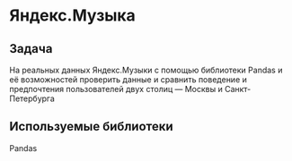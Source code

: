 # Яндекс.Музыка

## Задача

На реальных данных Яндекс.Музыки c помощью библиотеки Pandas и её возможностей проверить данные и сравнить поведение и
предпочтения пользователей двух столиц — Москвы и Санкт-Петербурга

## Используемые библиотеки

Pandas